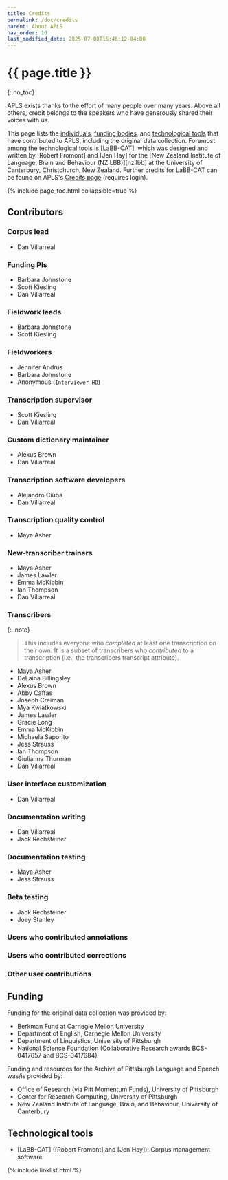 ```yaml
---
title: Credits
permalink: /doc/credits
parent: About APLS
nav_order: 10
last_modified_date: 2025-07-08T15:46:12-04:00
---
```


# {{ page.title }}
{:.no_toc}

APLS exists thanks to the effort of many people over many years.
Above all others, credit belongs to the speakers who have generously shared their voices with us.

This page lists the [individuals](#contributors), [funding bodies](#funding), and [technological tools](#technological-tools) that have contributed to APLS, including the original data collection.
Foremost among the technological tools is [LaBB-CAT], which was designed and written by [Robert Fromont] and [Jen Hay] for the [New Zealand Institute of Language, Brain and Behaviour (NZILBB)][nzilbb] at the University of Canterbury, Christchurch, New Zealand.
Further credits for LaBB-CAT can be found on APLS's [Credits page](https://apls.pitt.edu/labbcat/credits) (requires login).

{% include page_toc.html collapsible=true %}

## Contributors

### Corpus lead

- Dan Villarreal

### Funding PIs

- Barbara Johnstone
- Scott Kiesling
- Dan Villarreal

### Fieldwork leads

- Barbara Johnstone
- Scott Kiesling

### Fieldworkers

- Jennifer Andrus
- Barbara Johnstone
- Anonymous (`Interviewer HD`)

### Transcription supervisor

- Scott Kiesling
- Dan Villarreal

### Custom dictionary maintainer

- Alexus Brown
- Dan Villarreal

### Transcription software developers

- Alejandro Ciuba
- Dan Villarreal

### Transcription quality control

- Maya Asher

### New-transcriber trainers

- Maya Asher
- James Lawler
- Emma McKibbin
- Ian Thompson
- Dan Villarreal

### Transcribers

{: .note}
> This includes everyone who _completed_ at least one transcription on their own.
> It is a subset of transcribers who _contributed_ to a transcription (i.e., the <span class="transcript-attr">transcribers</span> transcript attribute).

- Maya Asher
- DeLaina Billingsley
- Alexus Brown
- Abby Caffas
- Joseph Creiman
- Mya Kwiatkowski
- James Lawler
- Gracie Long
- Emma McKibbin
- Michaela Saporito
- Jess Strauss
- Ian Thompson
- Giulianna Thurman
- Dan Villarreal

### User interface customization

- Dan Villarreal

### Documentation writing

- Dan Villarreal
- Jack Rechsteiner

### Documentation testing

- Maya Asher
- Jess Strauss

### Beta testing

- Jack Rechsteiner
- Joey Stanley

### Users who contributed annotations


### Users who contributed corrections


### Other user contributions


## Funding

Funding for the original data collection was provided by:

- Berkman Fund at Carnegie Mellon University
- Department of English, Carnegie Mellon University
- Department of Linguistics, University of Pittsburgh
- National Science Foundation (Collaborative Research awards BCS-0417657 and BCS-0417684)

Funding and resources for the Archive of Pittsburgh Language and Speech was/is provided by:

- Office of Research (via Pitt Momentum Funds), University of Pittsburgh
- Center for Research Computing, University of Pittsburgh
- New Zealand Institute of Language, Brain, and Behaviour, University of Canterbury


## Technological tools

- [LaBB-CAT] ([Robert Fromont] and [Jen Hay]): Corpus management software

<!-- https://lingmethodshub.github.io/content/python/speaker-diarization-for-linguistics/ -->

{% include linklist.html %}